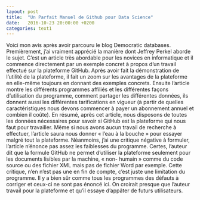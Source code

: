 ```yaml
---
layout: post
title:  "Un Parfait Manuel de Github pour Data Science"
date:   2016-10-23 20:00:00 +0200
categories: text1 
---
```


Voici mon avis après avoir parcouru le blog Democratic databases. 
Premièrement, j’ai vraiment apprécié la manière dont Jeffrey Perkel aborde le sujet. 
C’est un article très abordable pour les novices en informatique 
et il commence directement par un exemple concret à propos d’un travail
effectué sur la plateforme GitHub. Après avoir fait la démonstration de l’utilité de la plateforme, il
fait un zoom sur les avantages de la plateforme en elle-même toujours en donnant des exemples
concrets. Ensuite l’article montre les différents programmes affiliés et les différentes façons
d’utilisation du programme, comment partager les différentes données, ils donnent aussi les
différentes tarifications en vigueur (à partir de quelles caractéristiques nous devons commencer à
payer un abonnement annuel et combien il coûte). En résumé, après cet article, nous disposons de
toutes les données nécessaires pour savoir si GitHub est la plateforme qui nous faut pour travailler.
Même si nous avons aucun travail de recherche à effectuer, l’article saura nous donner « l’eau à la
bouche » pour essayer malgré tout la plateforme. Néanmoins, j’ai une critique négative à formuler,
l’article n’énonce pas assez les faiblesses du programme. Certes, l’auteur dit que la formule GitHub
ne permet d’utiliser la plateforme seulement pour les documents lisibles par la machine, « non-
humain » comme du code source ou des fichier XML mais pas de fichier Word par exemple. Cette
critique, n’en n’est pas une en fin de compte, c’est juste une limitation du programme. Il y a bien sûr
comme tous les programmes des défauts à corriger et ceux-ci ne sont pas énoncé ici. On croirait
presque que l’auteur travail pour la plateforme et qu’il essaye d’appâter de futurs utilisateurs.
